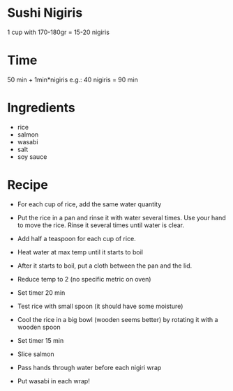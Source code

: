 
# Sushi Nigiris
1 cup with 170-180gr = 15-20 nigiris

# Time
50 min + 1min*nigiris
e.g.: 40 nigiris = 90 min

# Ingredients
- rice
- salmon
- wasabi
- salt
- soy sauce

# Recipe

- For each cup of rice, add the same water quantity
- Put the rice in a pan and rinse it with water several times.
	Use your hand to move the rice. Rinse it several times until water is clear.
- Add half a teaspoon for each cup of rice.
- Heat water at max temp until it starts to boil
- After it starts to boil, put a cloth between the pan and the lid.
- Reduce temp to 2 (no specific metric on oven)
- Set timer 20 min
- Test rice with small spoon (it should have some moisture)
- Cool the rice in a big bowl (wooden seems better) by rotating it with a wooden spoon
- Set timer 15 min


- Slice salmon

- Pass hands through water before each nigiri wrap
- Put wasabi in each wrap!
